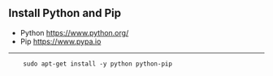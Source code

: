 ## Install Python and Pip
* Python https://www.python.org/
* Pip https://www.pypa.io
---
        sudo apt-get install -y python python-pip
